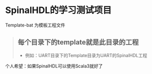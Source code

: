 # SpinalHDL的学习测试项目

 Template-bat 为模板工程文件 

> ## 每个目录下的template就是此目录的工程
> - 例如：UART目录下的Template目录为UART的SpinalHDL工程



个人希望：如果SpinalHDL可以使用Scala3就好了